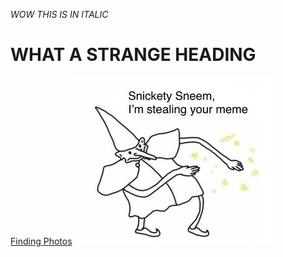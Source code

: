 _WOW THIS IS IN ITALIC_
# WHAT A STRANGE HEADING 
[Finding Photos](https://www.google.com/search?q=adding+photos+to+github+pages+amrkdown&rlz=1C1VDKB_enUS998US998&oq=adding+photos+to+github+pages+amrkdown&aqs=chrome..69i57j33i10i160l3.8232j0j7&sourceid=chrome&ie=UTF-8)
![Steal Yo Meme](https://github.com/Li-Kane/cse-15l-lab-reports/blob/main/I'm%20stealing%20your%20meme.jpg)
